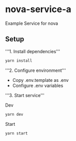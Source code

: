 # nova-service-a

Example Service for nova

## Setup

'''1. Install dependencies'''

```bash
yarn install
```

'''2. Configure environment'''

- Copy .env.template as .env
- Configure .env variables

'''3. Start service'''

Dev

```bash
yarn dev
```

Start

```bash
yarn start
```
